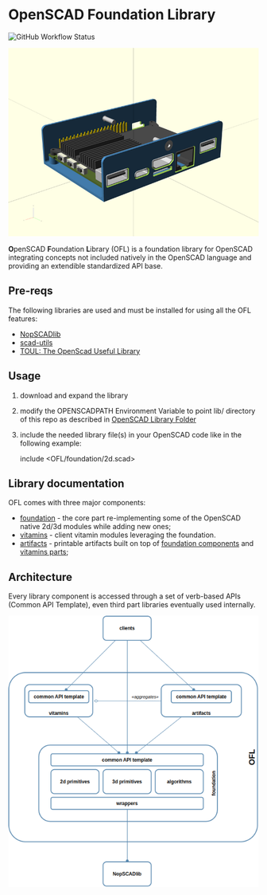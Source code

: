 # OpenSCAD Foundation Library

![GitHub Workflow Status](https://img.shields.io/github/actions/workflow/status/ggabbiani/OFL/tests.yml?label=tests&style=square)

![Cover](docs/800x600/cover.png)

**O**penSCAD **F**oundation **L**ibrary (OFL) is a foundation library for OpenSCAD integrating concepts not included natively in the OpenSCAD language and providing an extendible standardized API base.

## Pre-reqs

The following libraries are used and must be installed for using all the OFL features:

* [NopSCADlib](https://github.com/nophead/NopSCADlib)
* [scad-utils](https://github.com/openscad/scad-utils)
* [TOUL: The OpenScad Useful Library](https://www.thingiverse.com/thing:1237203)

## Usage

1. download and expand the library
2. modify the OPENSCADPATH Environment Variable to point lib/ directory of this repo as described in [OpenSCAD Library Folder](https://en.wikibooks.org/wiki/OpenSCAD_User_Manual/Libraries#Library_Locations)
3. include the needed library file(s) in your OpenSCAD code like in the following example:

    include \<OFL/foundation/2d.scad\>

## Library documentation

OFL comes with three major components:

* [foundation](docs/foundation/README.md) - the core part re-implementing some of the OpenSCAD native 2d/3d modules while adding new ones;
* [vitamins](docs/vitamins/README.md) - client vitamin modules leveraging the foundation.
* [artifacts](docs/artifacts/README.md) - printable artifacts built on top of [foundation components](docs/foundation/README.md) and [vitamins parts](docs/vitamins/README.md);

## Architecture

Every library component is accessed through a set of verb-based APIs (Common API Template), even third part libraries eventually used internally.

![OFL architecture](docs/architecture.png)
